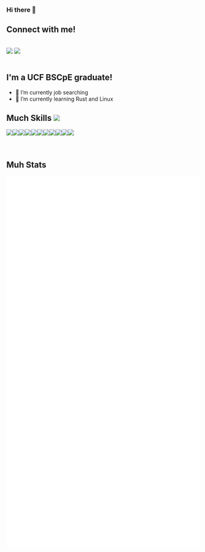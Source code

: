 ### Hi there 👋

## Connect with me!
<br>
<a href="mailto:pmwood@pm.me"><img src="https://img.shields.io/badge/ProtonMail-8B89CC?style=for-the-badge&logo=protonmail&logoColor=white"></a>
<a href="https://www.linkedin.com/in/plmwd"><img src="https://img.shields.io/badge/LinkedIn-0077B5?style=for-the-badge&logo=linkedin&logoColor=white"></a>
<br><br>


## I'm a UCF BSCpE graduate!
- 🔭 I’m currently job searching
- 🌱 I’m currently learning Rust and Linux 

## Much Skills <img width="90" height="auto" src="https://i.kym-cdn.com/entries/icons/original/000/013/564/doge.jpg">
<div style="display: flex">
<img src="https://img.shields.io/badge/Rust-000000?style=for-the-badge&logo=rust&logoColor=white">
<img src="https://img.shields.io/badge/C-00599C?style=for-the-badge&logo=c&logoColor=white">
<img src="https://img.shields.io/badge/Python-14354C?style=for-the-badge&logo=python&logoColor=white">
<img src="https://img.shields.io/badge/Java-ED8B00?style=for-the-badge&logo=java&logoColor=white">
<img src="https://img.shields.io/badge/Lua-2C2D72?style=for-the-badge&logo=lua&logoColor=white">
<img src="https://img.shields.io/badge/Shell_Script-121011?style=for-the-badge&logo=gnu-bash&logoColor=white">
<img src="https://img.shields.io/badge/Bootstrap-563D7C?style=for-the-badge&logo=bootstrap&logoColor=white">
<img src="https://img.shields.io/badge/JavaScript-F7DF1E?style=for-the-badge&logo=javascript&logoColor=black">
 <img src="https://img.shields.io/badge/TypeScript-3178c6?style=for-the-badge&logo=typescript&logoColor=white">
<img src="https://img.shields.io/badge/HTML-239120?style=for-the-badge&logo=html5&logoColor=white">
<img src="https://img.shields.io/badge/CSS-239120?&style=for-the-badge&logo=css3&logoColor=white">
</div>
<br><br>

## Muh Stats
![Metrics](/github-metrics.svg)

<!-- ## Stats -->
<!-- ![Anurag's GitHub stats](https://github-readme-stats.vercel.app/api?username=plmwd&show_icons=true&theme=cobalt)
[![Top Langs](https://github-readme-stats.vercel.app/api/top-langs/?username=plmwd&layout=compact&hide=VHDL,SystemVerilog,Coq,V,Tcl,Assembly&theme=cobalt)](https://github.com/anuraghazra/github-readme-stats) -->

<!--
**plmwd/plmwd** is a ✨ _special_ ✨ repository because its `README.md` (this file) appears on your GitHub profile.

Here are some ideas to get you started:

- 🔭 I’m currently working on ...
- 🌱 I’m currently learning ...
- 👯 I’m looking to collaborate on ...
- 🤔 I’m looking for help with ...
- 💬 Ask me about ...
- 📫 How to reach me: ...
- 😄 Pronouns: ...
- ⚡ Fun fact: ...
-->
